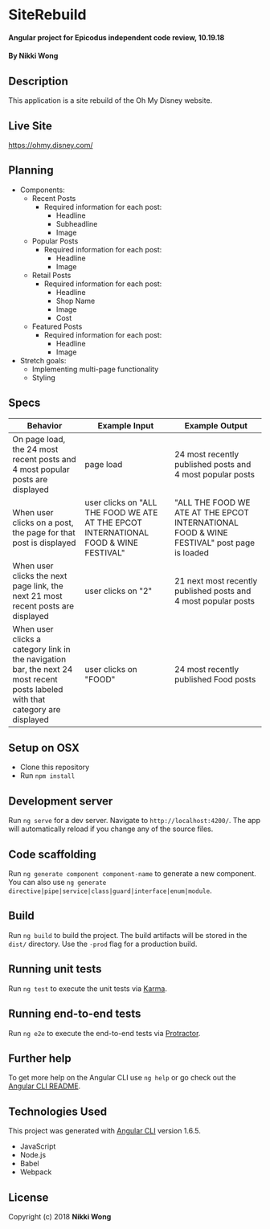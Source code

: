 # SiteRebuild

#### Angular project for Epicodus independent code review, 10.19.18

#### By Nikki Wong

## Description

This application is a site rebuild of the Oh My Disney website.

## Live Site
https://ohmy.disney.com/

## Planning
* Components:
  * Recent Posts
    * Required information for each post:
      * Headline
      * Subheadline
      * Image
  * Popular Posts
    * Required information for each post:
      * Headline
      * Image
  * Retail Posts
    * Required information for each post:
      * Headline
      * Shop Name
      * Image
      * Cost
  * Featured Posts
    * Required information for each post:
      * Headline
      * Image
* Stretch goals:
  * Implementing multi-page functionality
  * Styling

## Specs

| Behavior | Example Input | Example Output |
|----------|-------|--------|
| On page load, the 24 most recent posts and 4 most popular posts are displayed | page load | 24 most recently published posts and 4 most popular posts |
| When user clicks on a post, the page for that post is displayed | user clicks on "ALL THE FOOD WE ATE AT THE EPCOT INTERNATIONAL FOOD & WINE FESTIVAL" | "ALL THE FOOD WE ATE AT THE EPCOT INTERNATIONAL FOOD & WINE FESTIVAL" post page is loaded |
| When user clicks the next page link, the next 21 most recent posts are displayed | user clicks on "2" | 21 next most recently published posts and 4 most popular posts |
| When user clicks a category link in the navigation bar, the next 24 most recent posts labeled with that category are displayed | user clicks on "FOOD" | 24 most recently published Food posts |

## Setup on OSX

* Clone this repository
* Run `npm install`

## Development server

Run `ng serve` for a dev server. Navigate to `http://localhost:4200/`. The app will automatically reload if you change any of the source files.

## Code scaffolding

Run `ng generate component component-name` to generate a new component. You can also use `ng generate directive|pipe|service|class|guard|interface|enum|module`.

## Build

Run `ng build` to build the project. The build artifacts will be stored in the `dist/` directory. Use the `-prod` flag for a production build.

## Running unit tests

Run `ng test` to execute the unit tests via [Karma](https://karma-runner.github.io).

## Running end-to-end tests

Run `ng e2e` to execute the end-to-end tests via [Protractor](http://www.protractortest.org/).

## Further help

To get more help on the Angular CLI use `ng help` or go check out the [Angular CLI README](https://github.com/angular/angular-cli/blob/master/README.md).

## Technologies Used

This project was generated with [Angular CLI](https://github.com/angular/angular-cli) version 1.6.5.

* JavaScript
* Node.js
* Babel
* Webpack

## License

Copyright (c) 2018 **Nikki Wong**
